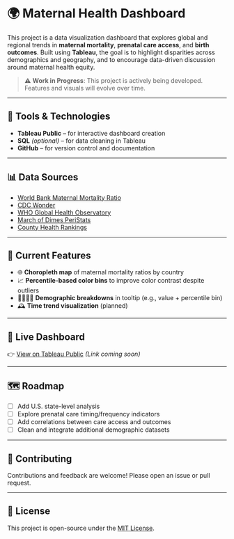 # 🌍 Maternal Health Dashboard

This project is a data visualization dashboard that explores global and regional trends in **maternal mortality**, **prenatal care access**, and **birth outcomes**. Built using **Tableau**, the goal is to highlight disparities across demographics and geography, and to encourage data-driven discussion around maternal health equity.

> ⚠️ **Work in Progress**: This project is actively being developed. Features and visuals will evolve over time.

---

## 🧰 Tools & Technologies

- **Tableau Public** – for interactive dashboard creation
- **SQL** *(optional)* – for data cleaning in Tableau
- **GitHub** – for version control and documentation

---

## 📊 Data Sources

- [World Bank Maternal Mortality Ratio](https://data.worldbank.org/indicator/SH.STA.MMRT)
- [CDC Wonder](https://wonder.cdc.gov/)
- [WHO Global Health Observatory](https://www.who.int/data/gho)
- [March of Dimes PeriStats](https://www.marchofdimes.org/peristats)
- [County Health Rankings](https://www.countyhealthrankings.org/)

---

## 📌 Current Features

- 🌐 **Choropleth map** of maternal mortality ratios by country
- 📈 **Percentile-based color bins** to improve color contrast despite outliers
- 🧑🏾‍🧑🏼 **Demographic breakdowns** in tooltip (e.g., value + percentile bin)
- 🕰️ **Time trend visualization** (planned)

---

## 🚀 Live Dashboard

👉 [View on Tableau Public](#) *(Link coming soon)*

---

## 🗺️ Roadmap

- [ ] Add U.S. state-level analysis
- [ ] Explore prenatal care timing/frequency indicators
- [ ] Add correlations between care access and outcomes
- [ ] Clean and integrate additional demographic datasets

---

## 🤝 Contributing

Contributions and feedback are welcome! Please open an issue or pull request.

---

## 📄 License

This project is open-source under the [MIT License](LICENSE).


